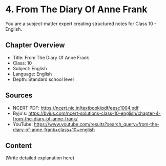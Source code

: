 # 4. From The Diary Of Anne Frank

You are a subject-matter expert creating structured notes for Class 10 - English.

## Chapter Overview
- Title: From The Diary Of Anne Frank
- Class: 10
- Subject: English
- Language: English
- Depth: Standard school level

## Sources
- NCERT PDF: https://ncert.nic.in/textbook/pdf/eesc1004.pdf
- Byju's: https://byjus.com/ncert-solutions-class-10-english/chapter-4-from-the-diary-of-anne-frank/
- YouTube: https://www.youtube.com/results?search_query=from-the-diary-of-anne-frank+class+10+english

## Content
(Write detailed explanation here)

